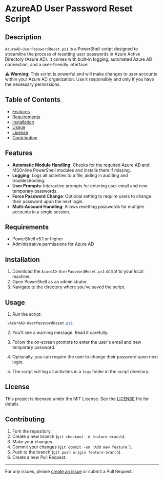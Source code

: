 # AzureAD User Password Reset Script

## Description

`AzureAD-UserPasswordReset.ps1` is a PowerShell script designed to streamline the process of resetting user passwords in Azure Active Directory (Azure AD). It comes with built-in logging, automated Azure AD connection, and a user-friendly interface.

**⚠️ Warning**: This script is powerful and will make changes to user accounts within your Azure AD organization. Use it responsibly and only if you have the necessary permissions.

## Table of Contents

- [Features](#features)
- [Requirements](#requirements) 
- [Installation](#installation) 
- [Usage](#usage) 
- [License](#license) 
- [Contributing](#contributing)
## Features

- **Automatic Module Handling**: Checks for the required Azure AD and MSOnline PowerShell modules and installs them if missing.
- **Logging**: Logs all activities to a file, aiding in auditing and troubleshooting.
- **User Prompts**: Interactive prompts for entering user email and new temporary passwords.
- **Force Password Change**: Optional setting to require users to change their password upon the next login.
- **Multi-Account Handling**: Allows resetting passwords for multiple accounts in a single session.

## Requirements

- PowerShell v5.1 or higher
- Administrative permissions for Azure AD

## Installation

1. Download the `AzureAD-UserPasswordReset.ps1` script to your local machine.
2. Open PowerShell as an administrator.
3. Navigate to the directory where you've saved the script.

## Usage

1. Run the script:
    
```powershell
.\AzureAD-UserPasswordReset.ps1
```

    
2. You'll see a warning message. Read it carefully.
    
3. Follow the on-screen prompts to enter the user's email and new temporary password.
    
4. Optionally, you can require the user to change their password upon next login.
    
5. The script will log all activities in a `logs` folder in the script directory.
    

## License

This project is licensed under the MIT License. See the [LICENSE](LICENSE) file for details.

## Contributing

1. Fork the repository.
2. Create a new branch (`git checkout -b feature-branch`).
3. Make your changes.
4. Commit your changes (`git commit -am 'Add new feature'`).
5. Push to the branch (`git push origin feature-branch`).
6. Create a new Pull Request.

---

For any issues, please [create an issue](https://github.com/KeyArgo/AzureAD-Reset-UserPassword/issues) or submit a Pull Request.
